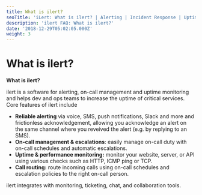 ```yaml
---
title: What is ilert?
seoTitle: 'iLert: What is ilert? | Alerting | Incident Response | Uptime'
description: 'ilert FAQ: What is ilert?'
date: '2018-12-29T05:02:05.000Z'
weight: 3
---
```


# What is ilert?

**What is ilert?**

ilert is a software for alerting, on-call management and uptime monitoring and helps dev and ops teams to increase the uptime of critical services. Core features of ilert include

* **Reliable alerting** via voice, SMS, push notifications, Slack and more and frictionless acknowledgement, allowing you acknowledge an alert on the same channel where you reveived the alert \(e.g. by replying to an SMS\).
* **On-call management & escalations**: easily manage on-call duty with on-call schedules and automatic escalations.
* **Uptime & performance monitoring:** monitor your website, server, or API using various checks such as HTTP, ICMP ping or TCP.
* **Call routing:** route incoming calls using on-call schedules and escalation policies to the right on-call person.

ilert integrates with monitoring, ticketing, chat, and collaboration tools.

